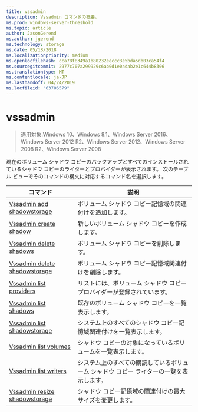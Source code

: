 ```yaml
---
title: vssadmin
description: Vssadmin コマンドの概要。
ms.prod: windows-server-threshold
ms.topic: article
author: JasonGerend
ms.author: jgerend
ms.technology: storage
ms.date: 05/18/2018
ms.localizationpriority: medium
ms.openlocfilehash: cca78f8349a1b80232eeccc3e5bda5db03ca54f4
ms.sourcegitcommit: 2977c707a299929c6ab0d1e0adab2e1c644b8306
ms.translationtype: MT
ms.contentlocale: ja-JP
ms.lasthandoff: 04/24/2019
ms.locfileid: "63706579"
---
```

# <a name="vssadmin"></a>vssadmin

>適用対象:Windows 10、Windows 8.1、Windows Server 2016、Windows Server 2012 R2、Windows Server 2012、Windows Server 2008 R2、Windows Server 2008

現在のボリューム シャドウ コピーのバックアップとすべてのインストールされているシャドウ コピーのライターとプロバイダーが表示されます。 次のテーブル ビューでそのコマンドの構文に対応するコマンド名を選択します。

|コマンド|説明|
|---|---|
|[Vssadmin add shadowstorage](https://docs.microsoft.com/previous-versions/windows/it-pro/windows-server-2012-r2-and-2012/cc788051(v%3dws.11))|ボリューム シャドウ コピー記憶域の関連付けを追加します。|
|[Vssadmin create shadow](https://docs.microsoft.com/previous-versions/windows/it-pro/windows-server-2012-r2-and-2012/cc788055(v%3dws.11))|新しいボリューム シャドウ コピーを作成します。|
|[Vssadmin delete shadows](vssadmin-delete-shadows.md)|ボリューム シャドウ コピーを削除します。|
|[Vssadmin delete shadowstorage](https://docs.microsoft.com/previous-versions/windows/it-pro/windows-server-2012-r2-and-2012/cc785461(v%3dws.11))|ボリューム シャドウ コピー記憶域関連付けを削除します。|
|[Vssadmin list providers](https://docs.microsoft.com/previous-versions/windows/it-pro/windows-server-2012-r2-and-2012/cc788108(v%3dws.11))|リストには、ボリューム シャドウ コピー プロバイダーが登録されています。|
|[Vssadmin list shadows](vssadmin-list-shadows.md)|既存のボリューム シャドウ コピーを一覧表示します。|
|[Vssadmin list shadowstorage](https://docs.microsoft.com/previous-versions/windows/it-pro/windows-server-2012-r2-and-2012/cc788045(v%3dws.11))|システム上のすべてのシャドウ コピー記憶域関連付けを一覧表示します。|
|[Vssadmin list volumes](https://docs.microsoft.com/previous-versions/windows/it-pro/windows-server-2012-r2-and-2012/cc788064(v%3dws.11))|シャドウ コピーの対象になっているボリュームを一覧表示します。|
|[Vssadmin list writers](vssadmin-list-writers.md)|システム上のすべての購読しているボリューム シャドウ コピー ライターの一覧を表示します。|
|[Vssadmin resize shadowstorage](https://docs.microsoft.com/previous-versions/windows/it-pro/windows-server-2012-r2-and-2012/cc788050(v%3dws.11))|シャドウ コピー記憶域の関連付けの最大サイズを変更します。|